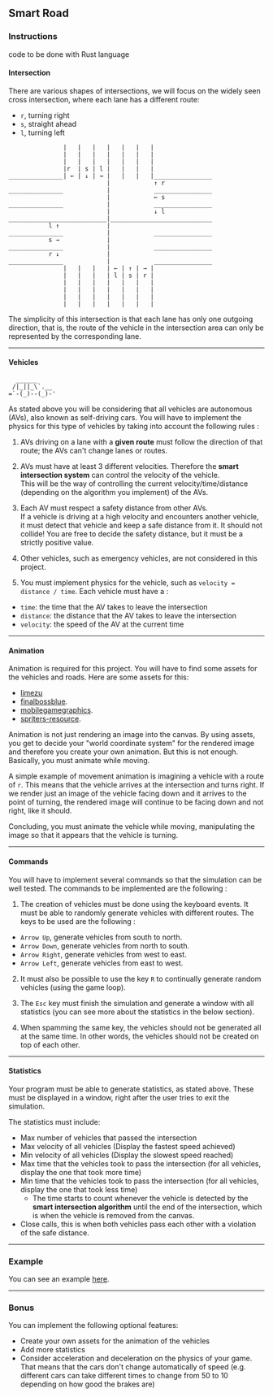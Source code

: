 ## Smart Road

### Instructions
code to be done with Rust language
#### **Intersection**

There are various shapes of intersections, we will focus on the widely seen cross intersection, where each lane has a different route:

- `r`, turning right
- `s`, straight ahead
- `l`, turning left

```console
               |   |   |   |   |   |   |
               |   |   |   |   |   |   |
               |   |   |   |   |   |   |
               |r  | s | l |   |   |   |
_______________| ← | ↓ | → |   |   |   |________________
                           |            ↑ r
_______________            |            ________________
                           |            ← s
_______________            |            ________________
                           |            ↓ l
___________________________|____________________________
           l ↑             |
_______________            |            ________________
           s →             |
_______________            |            ________________
           r ↓             |
_______________            |            ________________
               |   |   |   | ← | ↑ | → |
               |   |   |   | l | s | r |
               |   |   |   |   |   |   |
               |   |   |   |   |   |   |
               |   |   |   |   |   |   |
               |   |   |   |   |   |   |
```

The simplicity of this intersection is that each lane has only one outgoing direction, that is, the route of the vehicle in the
intersection area can only be represented by the corresponding lane.

---

#### **Vehicles**

```console
  ______
 /|_||_\`.__
=`-(_)--(_)-'
```

As stated above you will be considering that all vehicles are autonomous (AVs), also known as self-driving cars.
You will have to implement the physics for this type of vehicles by taking into account the following rules :

1. AVs driving on a lane with a **given route** must follow the direction of that route; the AVs can't change lanes or routes.

2. AVs must have at least 3 different velocities. Therefore the **smart intersection system** can control the velocity of the vehicle.\
   This will be the way of controlling the current velocity/time/distance (depending on the algorithm you implement) of the AVs.

3. Each AV must respect a safety distance from other AVs.\
   If a vehicle is driving at a high velocity and encounters another vehicle, it must detect that vehicle and keep a safe distance from it. It should not collide!
   You are free to decide the safety distance, but it must be a strictly positive value.

4. Other vehicles, such as emergency vehicles, are not considered in this project.

5. You must implement physics for the vehicle, such as `velocity = distance / time`. Each vehicle must have a :

- `time`: the time that the AV takes to leave the intersection
- `distance`: the distance that the AV takes to leave the intersection
- `velocity`: the speed of the AV at the current time

---

#### **Animation**

Animation is required for this project. You will have to find some assets for the vehicles and roads. Here are some assets for this:

- [limezu](https://limezu.itch.io/)
- [finalbossblue](http://finalbossblues.com/timefantasy/free-graphics/).
- [mobilegamegraphics](https://mobilegamegraphics.com/product-category/all_products/freestuff/).
- [spriters-resource](https://www.spriters-resource.com/).

Animation is not just rendering an image into the canvas. By using assets, you get to decide your "world coordinate system" for the rendered image and therefore you create your own animation. But this is not enough. Basically, you must animate while moving.

A simple example of movement animation is imagining a vehicle with a route of `r`. This means that the vehicle arrives at the
intersection and turns right. If we render just an image of the vehicle facing down and it arrives to the point of turning, the rendered image
will continue to be facing down and not right, like it should.

Concluding, you must animate the vehicle while moving, manipulating the image so that it appears that the vehicle is turning.

---

#### **Commands**

You will have to implement several commands so that the simulation can be well tested. The commands to be implemented are the following :

1. The creation of vehicles must be done using the keyboard events. It must be able to randomly generate vehicles with different routes. The keys to be used are the following :

- `Arrow Up`, generate vehicles from south to north.
- `Arrow Down`, generate vehicles from north to south.
- `Arrow Right`, generate vehicles from west to east.
- `Arrow Left`, generate vehicles from east to west.

2. It must also be possible to use the key `R` to continually generate random vehicles (using the game loop).

3. The `Esc` key must finish the simulation and generate a window with all statistics (you can see more about the statistics in the below section).

4. When spamming the same key, the vehicles should not be generated all at the same time. In other words, the vehicles should not be created on top of each other.

---

#### **Statistics**

Your program must be able to generate statistics, as stated above. These must be displayed in a window, right after the user tries to exit the simulation.

The statistics must include:

- Max number of vehicles that passed the intersection
- Max velocity of all vehicles (Display the fastest speed achieved)
- Min velocity of all vehicles (Display the slowest speed reached)
- Max time that the vehicles took to pass the intersection (for all vehicles, display the one that took more time)
- Min time that the vehicles took to pass the intersection (for all vehicles, display the one that took less time)
  - The time starts to count whenever the vehicle is detected by the **smart intersection algorithm** until the end of the intersection, which is when the vehicle is removed from the canvas.
- Close calls, this is when both vehicles pass each other with a violation of the safe distance.

---

### Example

You can see an example [here](https://youtu.be/_z8WDX_YS9k).

---

### Bonus

You can implement the following optional features:

- Create your own assets for the animation of the vehicles
- Add more statistics
- Consider acceleration and deceleration on the physics of your game. That means that the cars don't change automatically of speed (e.g. different cars can take different times to change from 50 to 10 depending on how good the brakes are)
